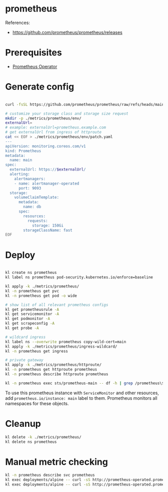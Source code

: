 
# prometheus

References:
- https://github.com/prometheus/prometheus/releases

# Prerequisites

- [Prometheus Operator](../prometheus-operator/readme.md)

# Generate config

```bash

curl -fsSL https://github.com/prometheus/prometheus/raw/refs/heads/main/documentation/examples/rbac-setup.yml > ./metrics/prometheus/rbac.yaml

# customize your storage class and storage size request
mkdir -p ./metrics/prometheus/env/
externalUrl=
# example: externalUrl=prometheus.example.com
# get externalUrl from ingress of httproute
cat << EOF > ./metrics/prometheus/env/patch.yaml
---
apiVersion: monitoring.coreos.com/v1
kind: Prometheus
metadata:
  name: main
spec:
  externalUrl: https://$externalUrl/
  alerting:
    alertmanagers:
    - name: alertmanager-operated
      port: 9093
  storage:
    volumeClaimTemplate:
      metadata:
        name: db
      spec:
        resources:
          requests:
            storage: 150Gi
        storageClassName: fast
EOF
```

# Deploy

```bash

kl create ns prometheus
kl label ns prometheus pod-security.kubernetes.io/enforce=baseline

kl apply -k ./metrics/prometheus/
kl -n prometheus get pvc
kl -n prometheus get pod -o wide

# show list of all relevant prometheus configs
kl get prometheusrule -A
kl get servicemonitor -A
kl get podmonitor -A
kl get scrapeconfig -A
kl get probe -A

# wildcard ingress
kl label ns --overwrite prometheus copy-wild-cert=main
kl apply -k ./metrics/prometheus/ingress-wildcard/
kl -n prometheus get ingress

# private gateway
kl apply -k ./metrics/prometheus/httproute/
kl -n prometheus get httproute prometheus
kl -n prometheus describe httproute prometheus

kl -n prometheus exec sts/prometheus-main -- df -h | grep /prometheus\$
```

To use this prometheus instance with `ServiceMonitor` and other resources,
add `prometheus.io/instance: main` label to them.
Prometheus monitors all namespaces for these objects.

# Cleanup

```bash
kl delete -k ./metrics/prometheus/
kl delete ns prometheus
```

# Manual metric checking

```bash
kl -n prometheus describe svc prometheus
kl exec deployments/alpine -- curl -sS http://prometheus-operated.prometheus:9090/metrics
kl exec deployments/alpine -- curl -sS http://prometheus-operated.prometheus:8080/metrics
```
